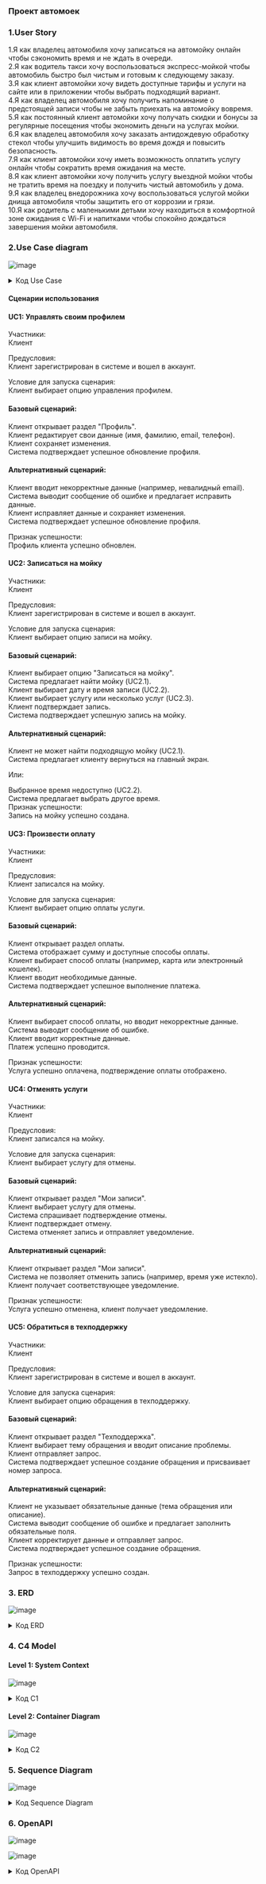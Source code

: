 ### Проект автомоек

### 1.User Story
1.Я как владелец автомобиля хочу записаться на автомойку онлайн чтобы сэкономить время и не ждать в очереди. <br>
2.Я как водитель такси хочу воспользоваться экспресс-мойкой чтобы автомобиль быстро был чистым и готовым к следующему заказу.<br>
3.Я как клиент автомойки хочу видеть доступные тарифы и услуги на сайте или в приложении чтобы выбрать подходящий вариант.<br>
4.Я как владелец автомобиля хочу получить напоминание о предстоящей записи чтобы не забыть приехать на автомойку вовремя.<br>
5.Я как постоянный клиент автомойки хочу получать скидки и бонусы за регулярные посещения чтобы экономить деньги на услугах мойки.<br>
6.Я как владелец автомобиля хочу заказать антидождевую обработку стекол чтобы улучшить видимость во время дождя и повысить безопасность.<br>
7.Я как клиент автомойки хочу иметь возможность оплатить услугу онлайн чтобы сократить время ожидания на месте.<br>
8.Я как клиент автомойки хочу получить услугу выездной мойки чтобы не тратить время на поездку и получить чистый автомобиль у дома.<br>
9.Я как владелец внедорожника хочу воспользоваться услугой мойки днища автомобиля чтобы защитить его от коррозии и грязи.<br>
10.Я как родитель с маленькими детьми хочу находиться в комфортной зоне ожидания с Wi-Fi и напитками чтобы спокойно дождаться завершения мойки автомобиля.<br>

### 2.Use Case diagram
![image](https://github.com/user-attachments/assets/86c565aa-c5e8-41dd-a50d-85f59ed5c317)


<details>
  <summary>Код Use Case</summary>
  
```plantuml

@startuml
left to right direction
actor "Клиент" as client

rectangle  Мойка.ру  {
  usecase "UC1:Управлять своим профилем" as UC1
  usecase "UC2:Записаться на мойку" as UC2
  usecase "UC2.1:Найти мойку" as UC2.1
  usecase "UC2.2:Выбрать дату и время" as UC2.2
  usecase "UC2.3:Выбрать услугу" as UC2.3
  usecase "UC3:Произвести оплату" as UC3
  usecase "UC4:Отменять услуги" as UC4
  usecase "UC5:Обратиться в техподдержку" as UC5
  
}
client --> UC1
client --> UC2
UC2 --> UC2.1:(include)
UC2 --> UC2.2:(include)
UC2 --> UC2.3:(include)
client --> UC3
client --> UC4
client --> UC5

@enduml
```

</details>

#### Сценарии использования

#### UC1: Управлять своим профилем
Участники:<br>
Клиент<br>

Предусловия:<br>
Клиент зарегистрирован в системе и вошел в аккаунт.<br>

Условие для запуска сценария:<br>
Клиент выбирает опцию управления профилем.<br>

#### Базовый сценарий:<br>
Клиент открывает раздел "Профиль".<br>
Клиент редактирует свои данные (имя, фамилию, email, телефон).<br>
Клиент сохраняет изменения.<br>
Система подтверждает успешное обновление профиля.<br>

#### Альтернативный сценарий:<br>
Клиент вводит некорректные данные (например, невалидный email).<br>
Система выводит сообщение об ошибке и предлагает исправить данные.<br>
Клиент исправляет данные и сохраняет изменения.<br>
Система подтверждает успешное обновление профиля.<br>

Признак успешности:<br>
Профиль клиента успешно обновлен.<br>

#### UC2: Записаться на мойку<br>
Участники:<br>
Клиент<br>

Предусловия:<br>
Клиент зарегистрирован в системе и вошел в аккаунт.<br>

Условие для запуска сценария:<br>
Клиент выбирает опцию записи на мойку.<br>

#### Базовый сценарий:<br>
Клиент выбирает опцию "Записаться на мойку".<br>
Система предлагает найти мойку (UC2.1).<br>
Клиент выбирает дату и время записи (UC2.2).<br>
Клиент выбирает услугу или несколько услуг (UC2.3).<br>
Клиент подтверждает запись.<br>
Система подтверждает успешную запись на мойку.<br>

#### Альтернативный сценарий:<br>
Клиент не может найти подходящую мойку (UC2.1).<br>
Система предлагает клиенту вернуться на главный экран.<br>

Или:<br>

Выбранное время недоступно (UC2.2).<br>
Система предлагает выбрать другое время.<br>
Признак успешности:<br>
Запись на мойку успешно создана.<br>

#### UC3: Произвести оплату<br>
Участники:<br>
Клиент<br>

Предусловия:<br>
Клиент записался на мойку.<br>

Условие для запуска сценария:<br>
Клиент выбирает опцию оплаты услуги.<br>

#### Базовый сценарий:<br>
Клиент открывает раздел оплаты.<br>
Система отображает сумму и доступные способы оплаты.<br>
Клиент выбирает способ оплаты (например, карта или электронный кошелек).<br>
Клиент вводит необходимые данные.<br>
Система подтверждает успешное выполнение платежа.<br>

#### Альтернативный сценарий:<br>
Клиент выбирает способ оплаты, но вводит некорректные данные.<br>
Система выводит сообщение об ошибке.<br>
Клиент вводит корректные данные.<br>
Платеж успешно проводится.<br>

Признак успешности:<br>
Услуга успешно оплачена, подтверждение оплаты отображено.<br>

#### UC4: Отменять услуги<br>
Участники:<br>
Клиент<br>

Предусловия:<br>
Клиент записался на мойку.<br>

Условие для запуска сценария:<br>
Клиент выбирает услугу для отмены.<br>

#### Базовый сценарий:<br>
Клиент открывает раздел "Мои записи".<br>
Клиент выбирает услугу для отмены.<br>
Система спрашивает подтверждение отмены.<br>
Клиент подтверждает отмену.<br>
Система отменяет запись и отправляет уведомление.<br>

#### Альтернативный сценарий:<br>
Клиент открывает раздел "Мои записи".<br>
Система не позволяет отменить запись (например, время уже истекло).<br>
Клиент получает соответствующее уведомление.<br>

Признак успешности:<br>
Услуга успешно отменена, клиент получает уведомление.<br>

#### UC5: Обратиться в техподдержку<br>
Участники:<br>
Клиент<br>

Предусловия:<br>
Клиент зарегистрирован в системе и вошел в аккаунт.<br>

Условие для запуска сценария:<br>
Клиент выбирает опцию обращения в техподдержку.<br>

#### Базовый сценарий:<br>
Клиент открывает раздел "Техподдержка".<br>
Клиент выбирает тему обращения и вводит описание проблемы.<br>
Клиент отправляет запрос.<br>
Система подтверждает успешное создание обращения и присваивает номер запроса.<br>

#### Альтернативный сценарий:<br>
Клиент не указывает обязательные данные (тема обращения или описание).<br>
Система выводит сообщение об ошибке и предлагает заполнить обязательные поля.<br>
Клиент корректирует данные и отправляет запрос.<br>
Система подтверждает успешное создание обращения.<br>

Признак успешности:<br>
Запрос в техподдержку успешно создан.<br>

### 3. ERD
![image](https://github.com/user-attachments/assets/f82b4368-7d8c-4fe9-9a8f-8bc74ad0b688)


<details>
  <summary>Код ERD</summary>
  
```plaintext

Table Client {
  client_id int [pk]
  first_name varchar
  last_name varchar
  email varchar
  phone varchar
  password varchar
}

Table Profile {
  profile_id int [pk]
  client_id int [ref: > Client.client_id]
  created_at datetime
  updated_at datetime
}

Table CarWash {
  car_wash_id int [pk]
  name varchar
  address varchar
  rating float
  contact_phone varchar
}

Table Service {
  service_id int [pk]
  service_name varchar
  description text
  price decimal
  duration int
}

Table Booking {
  booking_id int [pk]
  client_id int [ref: > Client.client_id]
  car_wash_id int [ref: > CarWash.car_wash_id]
  booking_datetime datetime
  status varchar
  total_price decimal
}

Table SelectedServices {
  booking_id int [ref: > Booking.booking_id]
  service_id int [ref: > Service.service_id]
  quantity int
}

Table Payment {
  payment_id int [pk]
  booking_id int [ref: > Booking.booking_id]
  payment_datetime datetime
  amount decimal
  payment_status varchar
  payment_method varchar
}

Table Support {
  support_id int [pk]
  client_id int [ref: > Client.client_id]
  request_topic varchar
  issue_description text
  created_at datetime
  request_status varchar
}

```

</details>

### 4. C4 Model

#### Level 1: System Context
![image](https://github.com/user-attachments/assets/6f2c9eda-f314-4478-a717-bbd1980ab585)

<details>
  <summary>Код C1</summary>
  
```plaintext

@startuml
!include https://raw.githubusercontent.com/plantuml-stdlib/C4-PlantUML/master/C4_Context.puml

LAYOUT_WITH_LEGEND()

' System Context
System_Boundary(c1, "Автомойка") {

    System(auto_wash, "Автомойка", "Система управления автомойкой", "Управляет бронированиями, услугами, платежами и пользователями")

}

Person(client, "Клиент", "Пользователь, заказывающий услуги автомойки")
Person(admin, "Администратор", "Сотрудник автомойки, управляющий системой")


System_Ext(payment_system, "Платежная система", "Обрабатывает платежи")
System_Ext(notification_system, "Система уведомлений", "Отправляет уведомления пользователям")
System_Ext(accounting_system, "Система учета", "Система финансового учета")
System_Ext(map_system, "Картографическая система", "Предоставляет информацию о местоположении")


Rel(client, auto_wash, "Запись на мойку, просмотр цен, оплата, отслеживание статуса, обращение в техподдержку", "HTTPS")
Rel(admin, auto_wash, "Управление автомойками, услугами, тарифами, расписанием, просмотр отчетов", "HTTPS")

Rel(auto_wash, payment_system, "Обработка платежей", "REST")
Rel(auto_wash, notification_system, "Отправка уведомлений", "REST")
Rel(auto_wash, accounting_system, "Получение данных по прибыли", "REST")
Rel(auto_wash, map_system, "Получение данных о местоположении автомоек", "REST")

@enduml


```

</details>

#### Level 2: Container Diagram
![image](https://github.com/user-attachments/assets/8c3300bc-cc17-4b22-a131-c531d78659f6)

<details>
  <summary>Код C2</summary>
  
```plaintext

@startuml
!include https://raw.githubusercontent.com/plantuml-stdlib/C4-PlantUML/master/C4_Container.puml

LAYOUT_WITH_LEGEND()

' Containers
System_Boundary(c1, "Автомойка") {
    Container(web_app, "Веб-приложение", "Java, Spring Boot", "Предоставляет интерфейс для клиентов и администраторов")
    Container(mobile_app, "Мобильное приложение", "React Native", "Предоставляет интерфейс для клиентов")
    Container(api, "API-сервис", "Java, Spring Boot", "Предоставляет API для веб- и мобильных приложений")
    ContainerDb(db, "База данных", "PostgreSQL", "Хранит данные пользователей, автомоек, бронирований и т.д.")
   Container(notification_service, "Сервис уведомлений", "Node.js", "Отправляет уведомления пользователям")
}

' External Systems
System_Ext(payment_system, "Платежная система", "Сторонняя система для обработки платежей")
System_Ext(accounting_system, "Система учета", "Сторонняя система для финансовой отчетности")
System_Ext(map_system, "Картографическая система", "Сторонняя система для получения информации о местоположении")
'Person
Person(client, "Клиент", "Пользователь, заказывающий услуги автомойки")
Person(admin, "Администратор", "Сотрудник автомойки, управляющий системой")


' Relationships
Rel(client, mobile_app, "Использует для заказа услуг")
Rel(client, web_app, "Использует для заказа услуг и управления профилем")
Rel(admin, web_app, "Использует для управления системой")
Rel(mobile_app, api, "Использует API")
Rel(web_app, api, "Использует API")
Rel(api, db, "Использует для хранения данных", "JDBC")
Rel(api, payment_system, "Использует для обработки платежей", "REST")
Rel(api, notification_service, "Использует для отправки уведомлений", "REST")
Rel(notification_service, notification_system, "Отправка уведомлений", "REST")
Rel(api, accounting_system, "Получает данные для финансовой отчетности", "REST")
Rel(api, map_system, "Получает данные о местоположении автомоек", "REST")
@enduml


```

</details>

### 5. Sequence Diagram

![image](https://github.com/user-attachments/assets/e5f433ce-3582-482d-95ec-d9e680a3b3cc)


<details>
  <summary>Код Sequence Diagram</summary>
  
```plaintext

@startuml
actor Client
actor Admin
participant "Mobile App" as MobileApp
participant "Web App" as WebApp
participant "API Service" as APIService
database "Database" as Database
participant "Payment System" as PaymentSystem
participant "Notification Service" as NotificationService
participant "Accounting System" as AccountingSystem
participant "Map System" as MapSystem

Client -> MobileApp: Открывает приложение
MobileApp -> APIService: Запрос списка автомоек
APIService -> MapSystem: Получение данных о местоположении автомоек
MapSystem --> APIService: Данные о местоположении
APIService -> Database: Получение списка автомоек
Database --> APIService: Список автомоек
APIService --> MobileApp: Список автомоек

Client -> MobileApp: Выбирает автомойку и услугу
MobileApp -> APIService: Запрос на создание бронирования
APIService -> Database: Сохранение данных бронирования
Database --> APIService: Успешное сохранение
APIService -> PaymentSystem: Инициирование оплаты
PaymentSystem --> APIService: Успешная оплата
APIService -> NotificationService: Отправка уведомления о бронировании
NotificationService --> Client: Уведомление о бронировании

Admin -> WebApp: Открывает панель управления
WebApp -> APIService: Запрос данных о бронированиях
APIService -> Database: Получение данных о бронированиях
Database --> APIService: Данные о бронированиях
APIService --> WebApp: Данные о бронированиях
Admin -> WebApp: Вносит изменения в бронирование
WebApp -> APIService: Обновление данных бронирования
APIService -> Database: Обновление данных
Database --> APIService: Успешное обновление

APIService -> AccountingSystem: Отправка данных для учета
AccountingSystem --> APIService: Подтверждение получения данных
@enduml


```

</details>


### 6. OpenAPI

![image](https://github.com/user-attachments/assets/84f38366-fd48-45b5-98a0-0747c62061c4)

![image](https://github.com/user-attachments/assets/7a0d0134-8aa6-473e-ba49-2ca4c2ba0a85)

<details>
  <summary>Код OpenAPI</summary>
  
```plaintext

openapi: 3.0.3
info:
  title: Car Wash  API
  description: API for managing clients, car washes, and services.
  version: 1.0.0
paths:
  /clients:
    get:
      summary: Get all clients
      tags:
        - Clients
      responses:
        '200':
          description: List of clients
          content:
            application/json:
              schema:
                type: array
                items:
                  $ref: '#/components/schemas/Client'
    post:
      summary: Create a new client
      tags:
        - Clients
      requestBody:
        required: true
        content:
          application/json:
            schema:
              $ref: '#/components/schemas/Client'
      responses:
        '201':
          description: Client created
  /clients/{clientId}:
    get:
      summary: Get a client by ID
      tags:
        - Clients
      parameters:
        - name: clientId
          in: path
          required: true
          schema:
            type: integer
      responses:
        '200':
          description: Client details
          content:
            application/json:
              schema:
                $ref: '#/components/schemas/Client'
    put:
      summary: Update a client by ID
      tags:
        - Clients
      parameters:
        - name: clientId
          in: path
          required: true
          schema:
            type: integer
      requestBody:
        required: true
        content:
          application/json:
            schema:
              $ref: '#/components/schemas/Client'
      responses:
        '200':
          description: Client updated
    delete:
      summary: Delete a client by ID
      tags:
        - Clients
      parameters:
        - name: clientId
          in: path
          required: true
          schema:
            type: integer
      responses:
        '204':
          description: Client deleted
  /car-washes:
    get:
      summary: Get all car washes
      tags:
        - Car Washes
      responses:
        '200':
          description: List of car washes
          content:
            application/json:
              schema:
                type: array
                items:
                  $ref: '#/components/schemas/CarWash'
    post:
      summary: Create a new car wash
      tags:
        - Car Washes
      requestBody:
        required: true
        content:
          application/json:
            schema:
              $ref: '#/components/schemas/CarWash'
      responses:
        '201':
          description: Car wash created
  /car-washes/{carWashId}:
    get:
      summary: Get a car wash by ID
      tags:
        - Car Washes
      parameters:
        - name: carWashId
          in: path
          required: true
          schema:
            type: integer
      responses:
        '200':
          description: Car wash details
          content:
            application/json:
              schema:
                $ref: '#/components/schemas/CarWash'
    put:
      summary: Update a car wash by ID
      tags:
        - Car Washes
      parameters:
        - name: carWashId
          in: path
          required: true
          schema:
            type: integer
      requestBody:
        required: true
        content:
          application/json:
            schema:
              $ref: '#/components/schemas/CarWash'
      responses:
        '200':
          description: Car wash updated
    delete:
      summary: Delete a car wash by ID
      tags:
        - Car Washes
      parameters:
        - name: carWashId
          in: path
          required: true
          schema:
            type: integer
      responses:
        '204':
          description: Car wash deleted
  /services:
    get:
      summary: Get all services
      tags:
        - Services
      responses:
        '200':
          description: List of services
          content:
            application/json:
              schema:
                type: array
                items:
                  $ref: '#/components/schemas/Service'
    post:
      summary: Create a new service
      tags:
        - Services
      requestBody:
        required: true
        content:
          application/json:
            schema:
              $ref: '#/components/schemas/Service'
      responses:
        '201':
          description: Service created
  /services/{serviceId}:
    get:
      summary: Get a service by ID
      tags:
        - Services
      parameters:
        - name: serviceId
          in: path
          required: true
          schema:
            type: integer
      responses:
        '200':
          description: Service details
          content:
            application/json:
              schema:
                $ref: '#/components/schemas/Service'
    put:
      summary: Update a service by ID
      tags:
        - Services
      parameters:
        - name: serviceId
          in: path
          required: true
          schema:
            type: integer
      requestBody:
        required: true
        content:
          application/json:
            schema:
              $ref: '#/components/schemas/Service'
      responses:
        '200':
          description: Service updated
    delete:
      summary: Delete a service by ID
      tags:
        - Services
      parameters:
        - name: serviceId
          in: path
          required: true
          schema:
            type: integer
      responses:
        '204':
          description: Service deleted
  /bookings:
    get:
      summary: Get all bookings
      tags:
        - Bookings
      responses:
        '200':
          description: List of bookings
          content:
            application/json:
              schema:
                type: array
                items:
                  $ref: '#/components/schemas/Booking'
    post:
      summary: Create a new booking
      tags:
        - Bookings
      requestBody:
        required: true
        content:
          application/json:
            schema:
              $ref: '#/components/schemas/Booking'
      responses:
        '201':
          description: Booking created
  /bookings/{bookingId}:
    get:
      summary: Get a booking by ID
      tags:
        - Bookings
      parameters:
        - name: bookingId
          in: path
          required: true
          schema:
            type: integer
      responses:
        '200':
          description: Booking details
          content:
            application/json:
              schema:
                $ref: '#/components/schemas/Booking'
    put:
      summary: Update a booking by ID
      tags:
        - Bookings
      parameters:
        - name: bookingId
          in: path
          required: true
          schema:
            type: integer
      requestBody:
        required: true
        content:
          application/json:
            schema:
              $ref: '#/components/schemas/Booking'
      responses:
        '200':
          description: Booking updated
    delete:
      summary: Delete a booking by ID
      tags:
        - Bookings
      parameters:
        - name: bookingId
          in: path
          required: true
          schema:
            type: integer
      responses:
        '204':
          description: Booking deleted
  /payments:
    get:
      summary: Get all payments
      tags:
        - Payments
      responses:
        '200':
          description: List of payments
          content:
            application/json:
              schema:
                type: array
                items:
                  $ref: '#/components/schemas/Payment'
    post:
      summary: Create a new payment
      tags:
        - Payments
      requestBody:
        required: true
        content:
          application/json:
            schema:
              $ref: '#/components/schemas/Payment'
      responses:
        '201':
          description: Payment created
  /payments/{paymentId}:
    get:
      summary: Get a payment by ID
      tags:
        - Payments
      parameters:
        - name: paymentId
          in: path
          required: true
          schema:
            type: integer
      responses:
        '200':
          description: Payment details
          content:
            application/json:
              schema:
                $ref: '#/components/schemas/Payment'
    put:
      summary: Update a payment by ID
      tags:
        - Payments
      parameters:
        - name: paymentId
          in: path
          required: true
          schema:
            type: integer
      requestBody:
        required: true
        content:
          application/json:
            schema:
              $ref: '#/components/schemas/Payment'
      responses:
        '200':
          description: Payment updated
    delete:
      summary: Delete a payment by ID
      tags:
        - Payments
      parameters:
        - name: paymentId
          in: path
          required: true
          schema:
            type: integer
      responses:
        '204':
          description: Payment deleted
  /support:
    get:
      summary: Get all support requests
      tags:
        - Support
      responses:
        '200':
          description: List of support requests
          content:
            application/json:
              schema:
                type: array
                items:
                  $ref: '#/components/schemas/Support'
    post:
      summary: Create a new support request
      tags:
        - Support
      requestBody:
        required: true
        content:
          application/json:
            schema:
              $ref: '#/components/schemas/Support'
      responses:
        '201':
          description: Support request created
  /support/{supportId}:
    get:
      summary: Get a support request by ID
      tags:
        - Support
      parameters:
        - name: supportId
          in: path
          required: true
          schema:
            type: integer
      responses:
        '200':
          description: Support request details
          content:
            application/json:
              schema:
                $ref: '#/components/schemas/Support'
    put:
      summary: Update a support request by ID
      tags:
        - Support
      parameters:
        - name: supportId
          in: path
          required: true
          schema:
            type: integer
      requestBody:
        required: true
        content:
          application/json:
            schema:
              $ref: '#/components/schemas/Support'
      responses:
        '200':
          description: Support request updated
    delete:
      summary: Delete a support request by ID
      tags:
        - Support
      parameters:
        - name: supportId
          in: path
          required: true
          schema:
            type: integer
      responses:
        '204':
          description: Support request deleted
components:
  schemas:
    Client:
      type: object
      properties:
        client_id:
          type: integer
        first_name:
          type: string
        last_name:
          type: string
        email:
          type: string
        phone:
          type: string
        password:
          type: string
    CarWash:
      type: object
      properties:
        car_wash_id:
          type: integer
        name:
          type: string
        address:
          type: string
        rating:
          type: number
          format: float
        contact_phone:
          type: string
    Service:
      type: object
      properties:
        service_id:
          type: integer
        service_name:
          type: string
        description:
          type: string
        price:
          type: number
          format: decimal
        duration:
          type: integer
    Booking:
      type: object
      properties:
        booking_id:
          type: integer
        client_id:
          type: integer
        car_wash_id:
          type: integer
        booking_datetime:
          type: string
          format: date-time
        status:
          type: string
        total_price:
          type: number
          format: decimal
    Payment:
      type: object
      properties:
        payment_id:
          type: integer
        booking_id:
          type: integer
        payment_datetime:
          type: string
          format: date-time
        amount:
          type: number
          format: decimal
        payment_status:
          type: string
        payment_method:
          type: string
    Support:
      type: object
      properties:
        support_id:
          type: integer
        client_id:
          type: integer
        request_topic:
          type: string
        issue_description:
          type: string
        created_at:
          type: string
          format: date-time
        request_status:
          type: string


```

</details>
